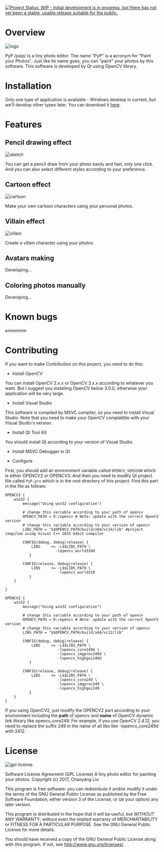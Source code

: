 [![Project Status: WIP - Initial development is in progress, but there has not yet been a stable, usable release suitable for the public.](http://www.repostatus.org/badges/latest/wip.svg)](http://www.repostatus.org/#wip)

# Overview

![logo](http://ogx55zj9n.bkt.clouddn.com/pyp_logo.png)

PyP /paip/ is a tiny photo editor. The name "PyP" is a acronym for "Paint your Photos". Just like its name goes, you can "paint" your photos by this software. This software is developed by Qt using OpenCV library.

# Installation

Only one type of application is available - Windows desktop in current, but we'll develop other types later. You can download it [here](http://files.git.oschina.net/group1/M00/01/5A/PaAvDFk5SKSALBZ6AJpnMbpiwhM489.exe?token=9bdb41d0004d240d6a41237c394ed490&ts=1512270462&attname=Setup.exe).

# Features

## Pencil drawing effect

![sketch](http://oqny23dsv.bkt.clouddn.com/sketch-demo.png)

You can get a pencil draw from your photo easily and fast, only one click. And you can also select different styles according to your preference.

## Cartoon effect

![cartoon](http://oqny23dsv.bkt.clouddn.com/cartoon-demo.png)

Make your own cartoon characters using your personal photos.

## Villain effect

![villain](http://oqny23dsv.bkt.clouddn.com/evil-demo.png)

Create a villain character using your photos.

## Avatars making

Developing...

## Coloring photos manually

Developing...

# Known bugs

emmmmm

# Contributing

If you want to make Contribution on this project, you need to do this:

- Install OpenCV

You can install OpenCV 2.x.x or OpenCV 3.x.x according to whatever you want. But I suggest you installing OpenCV below 3.0.0, otherwise your application will be very large.

- Install Visual Studio

This software is compiled by MSVC compiler, so you need to install Visual Studio. Note that you need to make your OpenCV complatible with your Visual Studio's version.

- Install Qt Tool Kit

You should install Qt according to your version of Visual Studio.

- Install MSVC Debugger in Qt


- Configure

First, you should add an environment variable called `OPENCV_VERSION` which is either OPENCV2 or OPENCV3. And then you need to modify Qt project file called `PyP.pro` which is in the root directory of this project. Find this part in the file as follows:

```
OPENCV3 {
    win32 {
        message("Using win32 configuration")

        # change this variable according to your path of opencv
        OPENCV_PATH = D:/opencv # Note: update with the correct OpenCV version
        # change this variable according to your version of opencv
        LIBS_PATH = "$$OPENCV_PATH/build/x64/vc14/lib" #project compiled using Visual C++ 2015 64bit compiler

        CONFIG(debug, debug|release) {
            LIBS     += -L$$LIBS_PATH \
                       -lopencv_world310d
           }

        CONFIG(release, debug|release) {
            LIBS     += -L$$LIBS_PATH \
                        -lopencv_world310
           }
    }

}

OPENCV2 {
    win32 {
        message("Using win32 configuration")

        # change this variable according to your path of opencv
        OPENCV_PATH = D:/opencv # Note: update with the correct OpenCV version
        # change this variable according to your version of opencv
        LIBS_PATH = "$$OPENCV_PATH/build/x64/vc12/lib"

        CONFIG(debug, debug|release) {
            LIBS     += -L$$LIBS_PATH \
                        -lopencv_core249d \
                        -lopencv_imgproc249d \
                        -lopencv_highgui249d
           }

        CONFIG(release, debug|release) {
            LIBS     += -L$$LIBS_PATH \
                        -lopencv_core249 \
                        -lopencv_imgproc249 \
                        -lopencv_highgui249
           }
    }
}
```

If you using OpenCV2, just modify the OPENCV2 part according to your environment including the **path** of opencv and **name** of OpenCV dynamic link library like opencv_core249. For example, if you use OpenCV 2.4.12, you need to replace the suffix 249 in the name of all libs like -lopencv_core249d with 2412.

# License

![gpl-license](https://www.gnu.org/graphics/gplv3-127x51.png)

Software License Agreement (GPL License)
A tiny photo editor for painting your photos.
Copyright (c) 2017, Chaoyang Liu

This program is free software: you can redistribute it and/or modify it under the terms of the GNU General Public License as published by the Free Software Foundation, either version 3 of the License, or (at your option) any later version.

This program is distributed in the hope that it will be useful, but WITHOUT ANY WARRANTY; without even the implied warranty of MERCHANTABILITY or FITNESS FOR A PARTICULAR PURPOSE.  See the GNU General Public License for more details.

You should have received a copy of the GNU General Public License along with this program.  If not, see <http://www.gnu.org/licenses/>.
